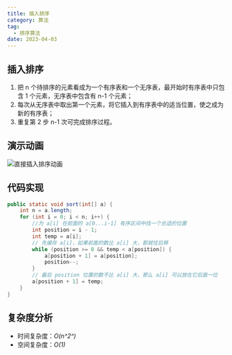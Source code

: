 ```yaml
---
title: 插入排序
category: 算法
tag:
  - 排序算法
date: 2023-04-03
---
```


## 插入排序 <Badge text="低效" type="warning"/>

1. 把 n 个待排序的元素看成为一个有序表和一个无序表，最开始时有序表中只包含 1 个元素，无序表中包含有 n-1 个元素；
2. 每次从无序表中取出第一个元素，将它插入到有序表中的适当位置，使之成为新的有序表；
3. 重复第 2 步 n-1 次可完成排序过程。

## 演示动画

![直接插入排序动画](https://cdn.staticaly.com/gh/AlexChen68/image-hosting@master/blog/advance/直接插入排序动画.gif)

## 代码实现

```java
public static void sort(int[] a) {
    int n = a.length;
    for (int i = 0; i < n; i++) {
        //为 a[i] 在前面的 a[0...i-1] 有序区间中找一个合适的位置
        int position = i - 1;
        int temp = a[i];
        // 先缓存 a[i]，如果前面的数比 a[i] 大，那就往后移
        while (position >= 0 && temp < a[position]) {
            a[position + 1] = a[position];
            position--;
        }
        // 最后 position 位置的数不比 a[i] 大，那么 a[i] 可以放在它后面一位
        a[position + 1] = temp;
    }
}
```

## 复杂度分析

- 时间复杂度：*O(n^2^)*
- 空间复杂度：*O(1)*
